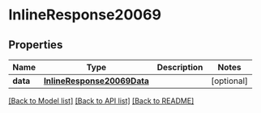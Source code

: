 # InlineResponse20069

## Properties
Name | Type | Description | Notes
------------ | ------------- | ------------- | -------------
**data** | [**InlineResponse20069Data**](InlineResponse20069Data.md) |  | [optional] 

[[Back to Model list]](../README.md#documentation-for-models) [[Back to API list]](../README.md#documentation-for-api-endpoints) [[Back to README]](../README.md)

